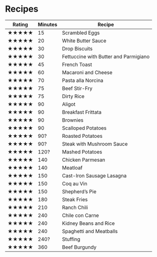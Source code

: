 # Recipes

Rating | Minutes | Recipe
--- | --- | ---
★★★★★ | 15 | Scrambled Eggs
★★★★★ | 20 | White Butter Sauce
★★★★★ | 30 | Drop Biscuits
★★★★★ | 30 | Fettuccine with Butter and Parmigiano
★★★★★ | 45 | French Toast
★★★★★ | 60 | Macaroni and Cheese
★★★★★ | 70 | Pasta alla Norcina
★★★★★ | 75 | Beef Stir-Fry
★★★★★ | 75 | Dirty Rice
★★★★★ | 90 | Aligot
★★★★★ | 90 | Breakfast Frittata
★★★★★ | 90 | Brownies
★★★★★ | 90 | Scalloped Potatoes
★★★★★ | 90? | Roasted Potatoes
★★★★★ | 90? | Steak with Mushroom Sauce
★★★★★ | 120? | Mashed Potatoes
★★★★★ | 140 | Chicken Parmesan
★★★★★ | 140 | Meatloaf
★★★★★ | 150 | Cast-Iron Sausage Lasagna
★★★★★ | 150 | Coq au Vin
★★★★★ | 150 | Shepherd’s Pie
★★★★★ | 180 | Steak Fries
★★★★★ | 210 | Ranch Chili
★★★★★ | 240 | Chile con Carne
★★★★★ | 240 | Kidney Beans and Rice
★★★★★ | 240 | Spaghetti and Meatballs
★★★★★ | 240? | Stuffing
★★★★★ | 360 | Beef Burgundy

